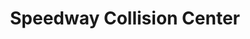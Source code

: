 ---
title: "Speedway Collision Center"
url: /lynnwood/speedway-collision-center/
shop: Autowerkstatt
---